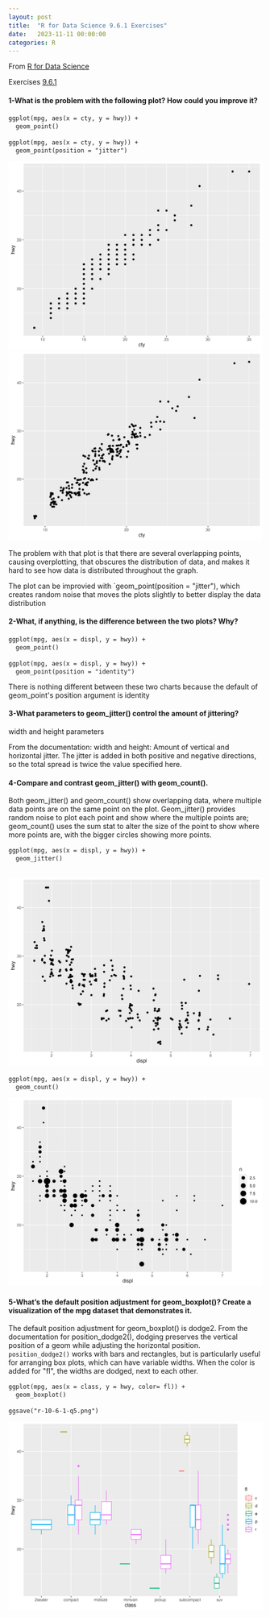 ```yaml
---
layout: post
title:  "R for Data Science 9.6.1 Exercises"
date:   2023-11-11 00:00:00
categories: R
---
```


From [R for Data Science](https://r4ds.hadley.nz)

Exercises [9.6.1](https://r4ds.hadley.nz/layers#exercises-4)


#### 1-What is the problem with the following plot? How could you improve it?

```
ggplot(mpg, aes(x = cty, y = hwy)) + 
  geom_point()

ggplot(mpg, aes(x = cty, y = hwy)) + 
  geom_point(position = "jitter")

```

<img src="https://github.com/nadinesk/nadinesk.github.io/blob/master/images/r-10-6-1-q1_1.png?raw=true"/>

<img src="https://github.com/nadinesk/nadinesk.github.io/blob/master/images/r-10-6-1-q1_2.png?raw=true"/>

The problem with that plot is that there are several overlapping points, causing overplotting, that obscures the distribution of data, and makes it hard to see how data is distributed throughout the graph. 

The plot can be improvied with `geom_point(position = "jitter"), which creates random noise that moves the plots slightly to better display the data distribution

#### 2-What, if anything, is the difference between the two plots? Why?

```
ggplot(mpg, aes(x = displ, y = hwy)) +
  geom_point()
  
ggplot(mpg, aes(x = displ, y = hwy)) +
  geom_point(position = "identity")
```
There is nothing different between these two charts because the default of geom_point's position argument is identity

#### 3-What parameters to geom_jitter() control the amount of jittering?

width and height parameters 

From the documentation: 
width and height: Amount of vertical and horizontal jitter. The jitter is added in both positive and negative directions, so the total spread is twice the value specified here.

#### 4-Compare and contrast geom_jitter() with geom_count().

Both geom_jitter() and geom_count() show overlapping data, where multiple data points are on the same point on the plot. Geom_jitter() provides random noise to plot each point and show where the multiple points are; geom_count() uses the sum stat to alter the size of the point to show where more points are, with the bigger circles showing more points. 

```
ggplot(mpg, aes(x = displ, y = hwy)) +
  geom_jitter()
  
```
<img src="https://github.com/nadinesk/nadinesk.github.io/blob/master/images/r-10-6-1-q4_1.png?raw=true"/>

```
ggplot(mpg, aes(x = displ, y = hwy)) +
  geom_count()

```

<img src = "https://github.com/nadinesk/nadinesk.github.io/blob/master/images/r-10-6-1-q4_2.png?raw=true"/>

#### 5-What’s the default position adjustment for geom_boxplot()? Create a visualization of the mpg dataset that demonstrates it.

The default position adjustment for geom_boxplot() is dodge2. From the documentation for position_dodge2(), dodging preserves the vertical position of a geom while adjusting the horizontal position. `position_dodge2()` works with bars and rectangles, but is particularly useful for arranging box plots, which can have variable widths. When the color is added for "fl", the widths are dodged, next to each other. 

```
ggplot(mpg, aes(x = class, y = hwy, color= fl)) +
  geom_boxplot()
  
ggsave("r-10-6-1-q5.png")
```

<img src = "https://github.com/nadinesk/nadinesk.github.io/blob/master/images/r-10-6-1-q5.png?raw=true"/>

